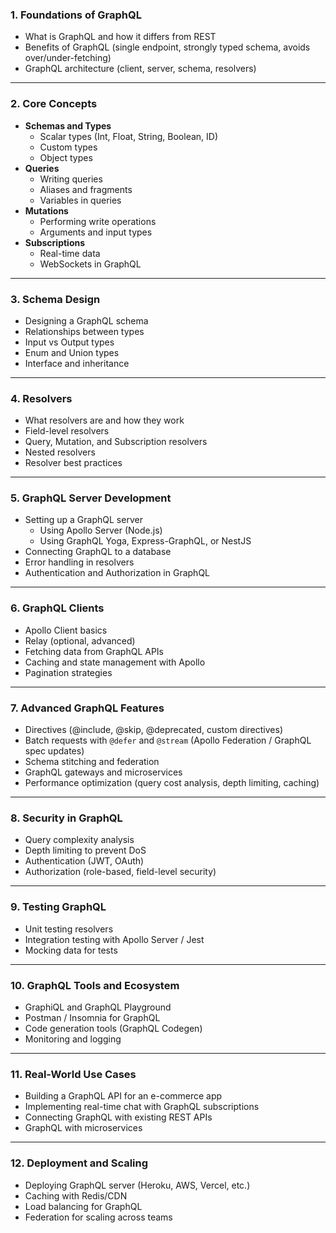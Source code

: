 
### 1. **Foundations of GraphQL**

* What is GraphQL and how it differs from REST
* Benefits of GraphQL (single endpoint, strongly typed schema, avoids over/under-fetching)
* GraphQL architecture (client, server, schema, resolvers)

---

### 2. **Core Concepts**

* **Schemas and Types**
  * Scalar types (Int, Float, String, Boolean, ID)
  * Custom types
  * Object types
* **Queries**
  * Writing queries
  * Aliases and fragments
  * Variables in queries
* **Mutations**
  * Performing write operations
  * Arguments and input types
* **Subscriptions**
  * Real-time data
  * WebSockets in GraphQL

---

### 3. **Schema Design**

* Designing a GraphQL schema
* Relationships between types
* Input vs Output types
* Enum and Union types
* Interface and inheritance

---

### 4. **Resolvers**

* What resolvers are and how they work
* Field-level resolvers
* Query, Mutation, and Subscription resolvers
* Nested resolvers
* Resolver best practices

---

### 5. **GraphQL Server Development**

* Setting up a GraphQL server
  * Using Apollo Server (Node.js)
  * Using GraphQL Yoga, Express-GraphQL, or NestJS
* Connecting GraphQL to a database
* Error handling in resolvers
* Authentication and Authorization in GraphQL

---

### 6. **GraphQL Clients**

* Apollo Client basics
* Relay (optional, advanced)
* Fetching data from GraphQL APIs
* Caching and state management with Apollo
* Pagination strategies

---

### 7. **Advanced GraphQL Features**

* Directives (@include, @skip, @deprecated, custom directives)
* Batch requests with `@defer` and `@stream` (Apollo Federation / GraphQL spec updates)
* Schema stitching and federation
* GraphQL gateways and microservices
* Performance optimization (query cost analysis, depth limiting, caching)

---

### 8. **Security in GraphQL**

* Query complexity analysis
* Depth limiting to prevent DoS
* Authentication (JWT, OAuth)
* Authorization (role-based, field-level security)

---

### 9. **Testing GraphQL**

* Unit testing resolvers
* Integration testing with Apollo Server / Jest
* Mocking data for tests

---

### 10. **GraphQL Tools and Ecosystem**

* GraphiQL and GraphQL Playground
* Postman / Insomnia for GraphQL
* Code generation tools (GraphQL Codegen)
* Monitoring and logging

---

### 11. **Real-World Use Cases**

* Building a GraphQL API for an e-commerce app
* Implementing real-time chat with GraphQL subscriptions
* Connecting GraphQL with existing REST APIs
* GraphQL with microservices

---

### 12. **Deployment and Scaling**

* Deploying GraphQL server (Heroku, AWS, Vercel, etc.)
* Caching with Redis/CDN
* Load balancing for GraphQL
* Federation for scaling across teams
